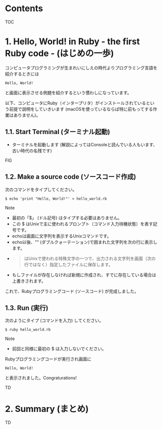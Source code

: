 Contents
=================

TOC

# 1. Hello, World! in Ruby - the first Ruby code - (はじめの一歩)

コンピュータプログラミングが生まれいにしえの時代よりプログラミング言語を紹介するときには

```
Hello, World!
```

と画面に表示させる例題を紹介するという慣わしになっています。

以下、コンピュータにRuby（インタープリタ）がインストールされているという前提で説明をしていきいます (macOSを使っているならば特に前もってする作業はありません)。

## 1.1. Start Terminal (ターミナル起動)

* ターミナルを起動します (解説によってはConsoleと読んでいる人もいます、古い時代の名残です)

FIG

## 1.2. Make a source code (ソースコード作成)

次のコマンドをタイプしてください。

```
$ echo 'print "Hello, World!"' > hello_world.rb
```

Note
* 最初の「$」 (ドル記号) はタイプする必要はありません。
* この $ はUnixで主に使われるプロンプト（コマンド入力待機状態）を表す記号です。
* echoは画面に文字列を表示するUnixコマンドです。
* echo以後、"" (ダブルクォーテーション)で囲まれた文字列を次の行に表示します。
* > はUnixで使われる特殊文字の一つで、出力される文字列を画面（次の行ではなく）指定したファイルに保存します。
* もしファイルが存在しなければ新規に作成され、すでに存在している場合は上書きされます。

これで、Rubyプログラミングコード (ソースコード) が完成しました。

## 1.3. Run (実行)

次のようにタイプ (コマンドを入力) してください。

```
$ ruby hello_world.rb
```

Note
* 前回と同様に最初の $ は入力しないでください。

Rubyプログラミングコードが実行され画面に

```
Hello, World!
```

と表示されました。Congraturations!

TD

# 2. Summary (まとめ)

TD




